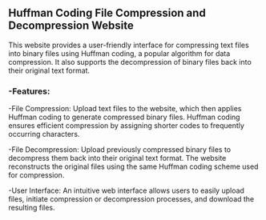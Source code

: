 ## Huffman Coding File Compression and Decompression Website

This website provides a user-friendly interface for compressing text files into binary files using Huffman coding, a popular algorithm for data compression. It also supports the decompression of binary files back into their original text format.

### -Features:
  -File Compression: Upload text files to the website, which then applies Huffman coding to generate compressed binary files. Huffman coding ensures efficient compression by assigning shorter codes to frequently occurring characters.

  -File Decompression: Upload previously compressed binary files to decompress them back into their original text format. The website reconstructs the original files using the same Huffman coding scheme used for compression.

  -User Interface: An intuitive web interface allows users to easily upload files, initiate compression or decompression processes, and download the resulting files.
